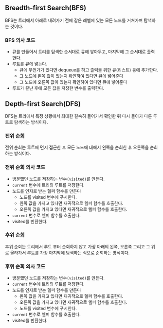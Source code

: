 ## Breadth-first Search(BFS)

BFS는 트리에서 아래로 내려가기 전에 같은 레벨에 있는 모든 노드를 거쳐가며 탐색하는 것이다.

### BFS 의사 코드

- 큐를 만들어서 트리를 탐색한 순서대로 큐에 쌓아두고, 마지막에 그 순서대로 출력한다.
- 루트를 큐에 넣는다.
    - 큐에 무언가가 있다면 dequeue를 하고 출력을 위한 큐(리스트) 등에 추가한다.
    - 그 노드에 왼쪽 값이 있는지 확인하여 있다면 큐에 넣어준다
    - 그 노드에 오른쪽 값이 있는지 확인하여 있다면 큐에 넣어준다
- 루프가 끝난 후에 모든 값을 저장한 변수를 출력한다.

## Depth-first Search(DFS)

DFS는 트리에서 특정 상황에서 최대한 깊숙히 들어가서 확인한 뒤 다시 돌아가 다른 루트로 탐색하는 방식이다.

### 전위 순회

전위 순회는 루트에 먼저 접근한 후 모든 노드에 대해서 왼쪽을 순회한 후 오른쪽을 순회하는 방식이다.

### 전위 순회 의사 코드

- 방문했던 노드를 저장하는 변수`(visited)`를 만든다.
- `current` 변수에 트리의 루트를 저장한다.
- 노드를 인자로 받는 헬퍼 함수를 만든다
    - 노드를 visited 변수에 푸시한다.
    - 왼쪽 값을 가지고 있다면 재귀적으로 헬퍼 함수를 호출한다.
    - 오른쪽 값을 가지고 있다면 재귀적으로 헬퍼 함수를 호출한다.
- `current` 변수로 헬퍼 함수를 호출한다.
- visited를 반환한다.

### 후위 순회

후위 순회는 트리에서 루트 부터 순회하지 않고 가장 아래의 왼쪽, 오른쪽 그리고 그 위로 올라가서 루트를 가장 마지막에 탐색하는 식으로 순회하는 방식이다.

### 후위 순회 의사 코드

- 방문했던 노드를 저장하는 변수`(visited)`를 만든다.
- `current` 변수에 트리의 루트를 저장한다.
- 노드를 인자로 받는 헬퍼 함수를 만든다
    - 왼쪽 값을 가지고 있다면 재귀적으로 헬퍼 함수를 호출한다.
    - 오른쪽 값을 가지고 있다면 재귀적으로 헬퍼 함수를 호출한다.
    - 노드를 visited 변수에 푸시한다.
- `current` 변수로 헬퍼 함수를 호출한다.
- visited를 반환한다.